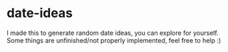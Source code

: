 # date-ideas
I made this to generate random date ideas, you can explore for yourself. Some things are unfinished/not properly implemented, feel free to help :)
